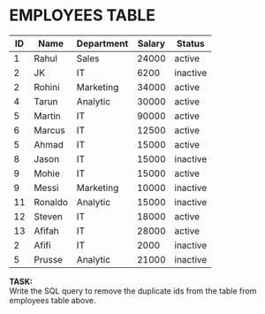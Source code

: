 # EMPLOYEES TABLE

| ID | Name | Department | Salary | Status |
|---|---|---|---|---|
| 1  | Rahul | Sales | 24000  | active |
| 2  | JK  | IT | 6200  | inactive  |
| 2  | Rohini | Marketing | 34000 | active |
| 4  | Tarun | Analytic | 30000 | active |
| 5  | Martin | IT | 90000 | active |
| 6  | Marcus | IT | 12500 | active |
| 5  | Ahmad | IT | 15000 | active |
| 8  | Jason | IT | 15000 | inactive |
| 9  | Mohie | IT | 15000 | active |
| 9  | Messi | Marketing | 10000 | inactive |
| 11  | Ronaldo | Analytic | 15000 | inactive |
| 12  | Steven | IT | 18000 | active |
| 13  | Afifah | IT | 28000 | active |
| 2  | Afifi | IT | 2000 | inactive |
| 5  | Prusse | Analytic | 21000 | inactive |


**TASK:**
<br />Write the SQL query to remove the duplicate ids from the table from employees table above.